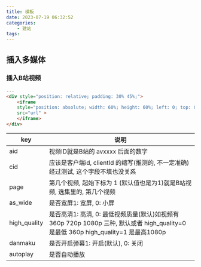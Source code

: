 ```yaml
---
title: 模板
date: 2023-07-19 06:32:52
categories:
    - 建站
tags:
---
```


## 插入多媒体

### 插入B站视频
```html
---
<div style="position: relative; padding: 30% 45%;">
    <iframe 
    style="position: absolute; width: 60%; height: 60%; left: 0; top: 0;" 
    src="url" >
    </iframe>
</div>

```

| key | 说明 |
| --- | --- |
| aid | 视频ID就是B站的 avxxxx 后面的数字 |
| cid | 应该是客户端id, clientId 的缩写(推测的, 不一定准确)经过测试, 这个字段不填也没关系 |
|page|第几个视频, 起始下标为 1 (默认值也是为1)就是B站视频, 选集里的, 第几个视频|
|as_wide|是否宽屏1: 宽屏, 0: 小屏|
|high_quality|是否高清1: 高清, 0: 最低视频质量(默认)如视频有 360p 720p 1080p 三种, 默认或者 high_quality=0 是最低 360p high_quality=1 是最高1080p|
|danmaku|是否开启弹幕1: 开启(默认), 0: 关闭|
|autoplay|是否自动播放|